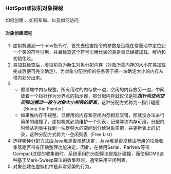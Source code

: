 ### HotSpot虚拟机对象探秘
如何创建 、如何布局、以及如何访问
#### 对象创建流程
1. 虚拟机遇到一个new指令时，首先去检查指令的参数是否能在常量池中定位到一个类的符号引用，并且检查这个符号引用代表的类是否已经被加载、解析和初始化过。
2. 类加载检查后，虚拟机将为新生对象分配内存（对象所需内存的大小在类加载完成后便可完全确定），为对象分配空间的任务等于把一块确定大小的内存从堆内划分出来。
3. - 假设堆中内存规整，所有用过的内存放一边，空闲的内存放另一边，中间放着一个指针作为分界点的指示器，那分配内存就仅仅是把***指针向空闲空间那边挪动一段与对象大小相等的距离***，这种分配方式称为--指针碰撞（Bump the Pointer）
   - 如果堆内存不规整，已使用的内存和空闲内存相互交错，那就没办法进行简单的碰撞了，虚拟机就必须维护一个列表，记录哪块内存可用，分配的时候从列表中找到一块足够大的空间划分给对象实例，并更新表上的记录，这种分配方式称为--空闲列表（Free List）
4. 选择哪种分配方式由Java堆是否规整决定，Java堆是否规整由所用的垃圾收集器是否带有压缩整理功能决定。因此，在使用Serial、ParNew等带Compact过程的收集器时，系统采用的分配算法是指针碰撞，而使用CMS这种基于Mark-Sweep算法的收集器时，通常采用空闲列表。
5. 对象创建在虚拟机中是非常频繁的行为，